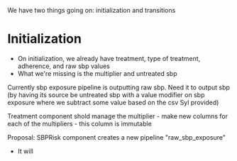 We have two things going on: initialization and transitions

# Initialization
- On initialization, we already have treatment, type of treatment, adherence, and raw sbp values
- What we're missing is the multiplier and untreated sbp

Currently sbp exposure pipeline is outputting raw sbp. Need it to output sbp (by having its source be untreated sbp with a value modifier on sbp exposure where we subtract some value based on the csv Syl provided)

Treatment component shold manage the multiplier - make new columns for each of the multipliers - this column is immutable

Proposal: SBPRisk component creates a new pipeline "raw_sbp_exposure"
- It will 